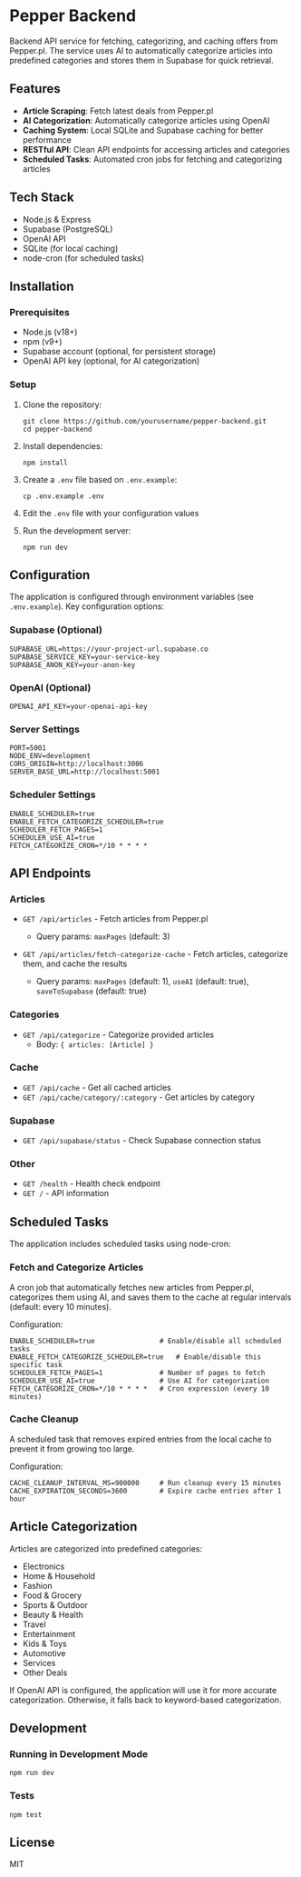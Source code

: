 # Pepper Backend

Backend API service for fetching, categorizing, and caching offers from Pepper.pl. The service uses AI to automatically categorize articles into predefined categories and stores them in Supabase for quick retrieval.

## Features

- **Article Scraping**: Fetch latest deals from Pepper.pl
- **AI Categorization**: Automatically categorize articles using OpenAI
- **Caching System**: Local SQLite and Supabase caching for better performance
- **RESTful API**: Clean API endpoints for accessing articles and categories
- **Scheduled Tasks**: Automated cron jobs for fetching and categorizing articles

## Tech Stack

- Node.js & Express
- Supabase (PostgreSQL)
- OpenAI API
- SQLite (for local caching)
- node-cron (for scheduled tasks)

## Installation

### Prerequisites

- Node.js (v18+)
- npm (v9+)
- Supabase account (optional, for persistent storage)
- OpenAI API key (optional, for AI categorization)

### Setup

1. Clone the repository:
   ```
   git clone https://github.com/yourusername/pepper-backend.git
   cd pepper-backend
   ```

2. Install dependencies:
   ```
   npm install
   ```

3. Create a `.env` file based on `.env.example`:
   ```
   cp .env.example .env
   ```
   
4. Edit the `.env` file with your configuration values

5. Run the development server:
   ```
   npm run dev
   ```

## Configuration

The application is configured through environment variables (see `.env.example`). Key configuration options:

### Supabase (Optional)
```
SUPABASE_URL=https://your-project-url.supabase.co
SUPABASE_SERVICE_KEY=your-service-key
SUPABASE_ANON_KEY=your-anon-key
```

### OpenAI (Optional)
```
OPENAI_API_KEY=your-openai-api-key
```

### Server Settings
```
PORT=5001
NODE_ENV=development
CORS_ORIGIN=http://localhost:3006
SERVER_BASE_URL=http://localhost:5001
```

### Scheduler Settings
```
ENABLE_SCHEDULER=true
ENABLE_FETCH_CATEGORIZE_SCHEDULER=true
SCHEDULER_FETCH_PAGES=1
SCHEDULER_USE_AI=true
FETCH_CATEGORIZE_CRON=*/10 * * * *
```

## API Endpoints

### Articles

- `GET /api/articles` - Fetch articles from Pepper.pl
  - Query params: `maxPages` (default: 3)

- `GET /api/articles/fetch-categorize-cache` - Fetch articles, categorize them, and cache the results
  - Query params: `maxPages` (default: 1), `useAI` (default: true), `saveToSupabase` (default: true)

### Categories

- `GET /api/categorize` - Categorize provided articles
  - Body: `{ articles: [Article] }`

### Cache

- `GET /api/cache` - Get all cached articles
- `GET /api/cache/category/:category` - Get articles by category

### Supabase

- `GET /api/supabase/status` - Check Supabase connection status

### Other

- `GET /health` - Health check endpoint
- `GET /` - API information

## Scheduled Tasks

The application includes scheduled tasks using node-cron:

### Fetch and Categorize Articles

A cron job that automatically fetches new articles from Pepper.pl, categorizes them using AI, and saves them to the cache at regular intervals (default: every 10 minutes).

Configuration:
```
ENABLE_SCHEDULER=true                # Enable/disable all scheduled tasks
ENABLE_FETCH_CATEGORIZE_SCHEDULER=true   # Enable/disable this specific task
SCHEDULER_FETCH_PAGES=1              # Number of pages to fetch
SCHEDULER_USE_AI=true                # Use AI for categorization
FETCH_CATEGORIZE_CRON=*/10 * * * *   # Cron expression (every 10 minutes)
```

### Cache Cleanup

A scheduled task that removes expired entries from the local cache to prevent it from growing too large.

Configuration:
```
CACHE_CLEANUP_INTERVAL_MS=900000     # Run cleanup every 15 minutes
CACHE_EXPIRATION_SECONDS=3600        # Expire cache entries after 1 hour
```

## Article Categorization

Articles are categorized into predefined categories:

- Electronics
- Home & Household
- Fashion
- Food & Grocery
- Sports & Outdoor
- Beauty & Health
- Travel
- Entertainment
- Kids & Toys
- Automotive
- Services
- Other Deals

If OpenAI API is configured, the application will use it for more accurate categorization. Otherwise, it falls back to keyword-based categorization.

## Development

### Running in Development Mode

```
npm run dev
```

### Tests

```
npm test
```

## License

MIT 